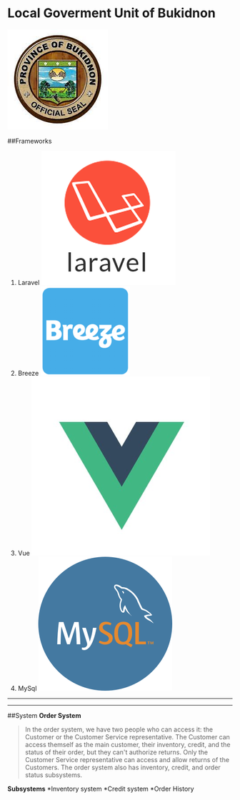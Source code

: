 # Local Goverment Unit of Bukidnon
![Alt text](https://github.com/DosTheFarmer/-itelective3-web/blob/main/LGU%20Logo.jpg)

##Frameworks
1. Laravel ![Alt text](https://github.com/DosTheFarmer/-itelective3-web/blob/main/Laravel.png)
2. Breeze ![Alt text](https://github.com/DosTheFarmer/-itelective3-web/blob/main/Breeze.png)
3. Vue ![Alt text](https://github.com/DosTheFarmer/-itelective3-web/blob/main/Vue.jpg)
4. MySql ![Alt text](https://github.com/DosTheFarmer/-itelective3-web/blob/main/MySqL.png)
---
---
##System
__Order System__
> In the order system, we have two people who can access it: the Customer or the Customer Service representative. The Customer can access themself as the main customer, their inventory, credit, and the status of their order, but they can't authorize returns. Only the Customer Service representative can access and allow returns of the Customers. The order system also has inventory, credit, and order status subsystems.

**Subsystems**
*Inventory system
*Credit system
*Order History

